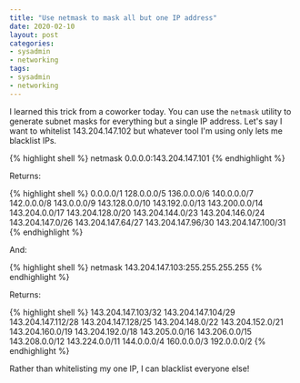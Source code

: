 ```yaml
---
title: "Use netmask to mask all but one IP address"
date: 2020-02-10
layout: post
categories: 
- sysadmin 
- networking
tags: 
- sysadmin 
- networking
---
```

I learned this trick from a coworker today. You can use the `netmask` utility to generate subnet masks for everything but a single IP address. Let's say I want to whitelist 143.204.147.102 but whatever tool I'm using only lets me blacklist IPs. 

{% highlight shell %}
netmask 0.0.0.0:143.204.147.101
{% endhighlight %}

Returns:

{% highlight shell %}
	0.0.0.0/1
      128.0.0.0/5
      136.0.0.0/6
      140.0.0.0/7
      142.0.0.0/8
      143.0.0.0/9
    143.128.0.0/10
    143.192.0.0/13
    143.200.0.0/14
    143.204.0.0/17
  143.204.128.0/20
  143.204.144.0/23
  143.204.146.0/24
  143.204.147.0/26
 143.204.147.64/27
 143.204.147.96/30
143.204.147.100/31
{% endhighlight %}

And:

{% highlight shell %}
netmask 143.204.147.103:255.255.255.255
{% endhighlight %}

Returns:

{% highlight shell %}
143.204.147.103/32
143.204.147.104/29
143.204.147.112/28
143.204.147.128/25
  143.204.148.0/22
  143.204.152.0/21
  143.204.160.0/19
  143.204.192.0/18
    143.205.0.0/16
    143.206.0.0/15
    143.208.0.0/12
    143.224.0.0/11
      144.0.0.0/4
      160.0.0.0/3
      192.0.0.0/2
{% endhighlight %}

Rather than whitelisting my one IP, I can blacklist everyone else!
